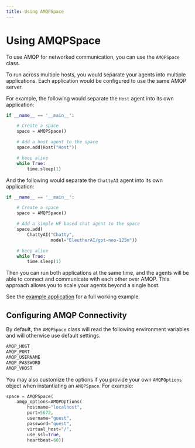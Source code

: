 ```yaml
---
title: Using AMQPSpace
---
```


# Using AMQPSpace

To use AMQP for networked communication, you can use the `AMQPSpace` class.

To run across multiple hosts, you would separate your agents into multiple
applications. Each application would be configured to use the same AMQP server.

For example, the following would separate the `Host` agent into its own
application:

```python
if __name__ == '__main__':

    # Create a space
    space = AMQPSpace()

    # Add a host agent to the space
    space.add(Host("Host"))

    # keep alive
    while True:
        time.sleep(1)
```

And the following would separate the `ChattyAI` agent into its own application:

```python
if __name__ == '__main__':

    # Create a space
    space = AMQPSpace()

    # Add a simple HF based chat agent to the space
    space.add(
        ChattyAI("Chatty",
                 model="EleutherAI/gpt-neo-125m"))

    # keep alive
    while True:
        time.sleep(1)
```

Then you can run both applications at the same time, and the agents will be able
to connect and communicate with each other over AMQP. This approach allows you
to scale your agents beyond a single host.

See the [example
application](https://github.com/operand/agency/tree/main/examples/demo/) for a
full working example.


## Configuring AMQP Connectivity

By default, the `AMQPSpace` class will read the following environment variables
and will otherwise use default settings.

```sh
AMQP_HOST
AMQP_PORT
AMQP_USERNAME
AMQP_PASSWORD
AMQP_VHOST
```

You may also customize the options if you provide your own `AMQPOptions` object
when instantiating an `AMQPSpace`. For example:

```python
space = AMQPSpace(
    amqp_options=AMQPOptions(
        hostname="localhost",
        port=5672,
        username="guest",
        password="guest",
        virtual_host="/",
        use_ssl=True,
        heartbeat=60))
```
